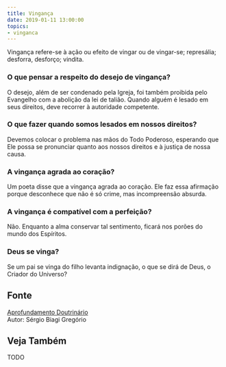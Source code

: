 ```yaml
---
title: Vingança
date: 2019-01-11 13:00:00
topics: 
- vinganca
---
```


Vingança refere-se à ação ou efeito de vingar ou de vingar-se; represália;
desforra, desforço; vindita.

### O que pensar a respeito do desejo de vingança?
O desejo, além de ser condenado pela Igreja, foi também proibida pelo
Evangelho com a abolição da lei de talião. Quando alguém é lesado em
seus direitos, deve recorrer à autoridade competente.

### O que fazer quando somos lesados em nossos direitos?
Devemos colocar o problema nas mãos do Todo Poderoso, esperando que Ele
possa se pronunciar quanto aos nossos direitos e à justiça de nossa
causa.

### A vingança agrada ao coração?
Um poeta disse que a vingança agrada ao coração. Ele faz essa afirmação
porque desconhece que não é só crime, mas incompreensão absurda.

### A vingança é compatível com a perfeição?
Não. Enquanto a alma conservar tal sentimento, ficará nos porões do
mundo dos Espíritos.

### Deus se vinga?
Se um pai se vinga do filho levanta indignação, o que se dirá de Deus, o
Criador do Universo?

## Fonte
[Aprofundamento Doutrinário](https://sites.google.com/view/aprofundamentodoutrinario/justiça-e-vingança)  
Autor: Sérgio Biagi Gregório

## Veja Também
TODO


